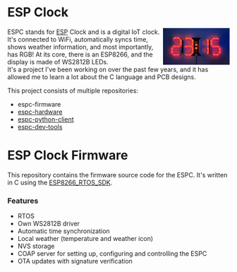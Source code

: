 # ESP Clock

<img align="right" src="https://github.com/Yanndroid/espc-hardware/raw/main/readme-res/clock.jpg" alt="ESP Clock" width="30%">

ESPC stands for [ESP](https://www.espressif.com/) Clock and is a digital IoT clock. It's connected to WiFi, automatically syncs time, shows weather information, and most importantly, has RGB! At its core, there is an ESP8266, and the display is made of WS2812B LEDs.  
It's a project I've been working on over the past few years, and it has allowed me to learn a lot about the C language and PCB designs.

This project consists of multiple repositories:

- espc-firmware
- [espc-hardware](https://github.com/Yanndroid/espc-hardware)
- [espc-python-client](https://github.com/Yanndroid/espc-python-client)
- [espc-dev-tools](https://github.com/Yanndroid/espc-dev-tools)

# ESP Clock Firmware

This repository contains the firmware source code for the ESPC. It's written in C using the [ESP8266_RTOS_SDK](https://github.com/espressif/ESP8266_RTOS_SDK).

### Features

- RTOS
- Own WS2812B driver
- Automatic time synchronization
- Local weather (temperature and weather icon)
- NVS storage
- COAP server for setting up, configuring and controlling the ESPC
- OTA updates with signature verification
